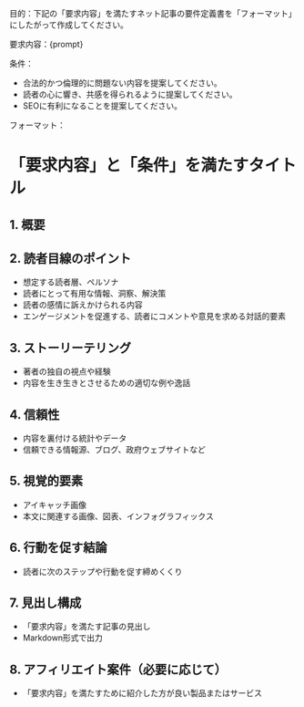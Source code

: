 目的：下記の「要求内容」を満たすネット記事の要件定義書を「フォーマット」にしたがって作成してください。

要求内容：{prompt}

条件：
- 合法的かつ倫理的に問題ない内容を提案してください。
- 読者の心に響き、共感を得られるように提案してください。
- SEOに有利になることを提案してください。

フォーマット：

# 「要求内容」と「条件」を満たすタイトル

## 1. 概要

## 2. 読者目線のポイント
- 想定する読者層、ペルソナ
- 読者にとって有用な情報、洞察、解決策
- 読者の感情に訴えかけられる内容
- エンゲージメントを促進する、読者にコメントや意見を求める対話的要素

## 3. ストーリーテリング
- 著者の独自の視点や経験
- 内容を生き生きとさせるための適切な例や逸話

## 4. 信頼性
- 内容を裏付ける統計やデータ
- 信頼できる情報源、ブログ、政府ウェブサイトなど

## 5. 視覚的要素
- アイキャッチ画像
- 本文に関連する画像、図表、インフォグラフィックス

## 6. 行動を促す結論
- 読者に次のステップや行動を促す締めくくり

## 7. 見出し構成
- 「要求内容」を満たす記事の見出し
- Markdown形式で出力

## 8. アフィリエイト案件（必要に応じて）
- 「要求内容」を満たすために紹介した方が良い製品またはサービス
